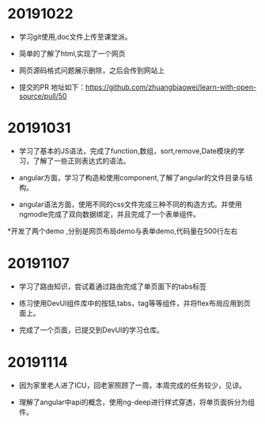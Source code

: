 

# 20191022 
* 学习git使用,doc文件上传至课堂派。
* 简单的了解了html,实现了一个网页
* 网页源码格式问题展示删除，之后会传到网站上

* 提交的PR 地址如下：https://github.com/zhuangbiaowei/learn-with-open-source/pull/50
 
 
 # 20191031
* 学习了基本的JS语法，完成了function,数组，sort,remove,Date模块的学习，了解了一些正则表达式的语法。

* angular方面，学习了构造和使用component,了解了angular的文件目录与结构。

* angular语法方面，使用不同的css文件完成三种不同的构造方式。并使用ngmodle完成了双向数据绑定，并且完成了一个表单组件。

*开发了两个demo ,分别是网页布局demo与表单demo,代码量在500行左右


# 20191107
* 学习了路由知识，尝试着通过路由完成了单页面下的tabs标签

* 练习使用DevUI组件库中的按钮,tabs，tag等等组件，并将flex布局应用到页面上。

* 完成了一个页面，已提交到DevUI的学习仓库。

# 20191114 
* 因为家里老人进了ICU，回老家照顾了一周，本周完成的任务较少，见谅。

* 理解了angular中api的概念，使用ng-deep进行样式穿透，将单页面拆分为组件。


